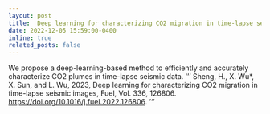 ```yaml
---
layout: post
title:  Deep learning for characterizing CO2 migration in time-lapse seismic images
date: 2022-12-05 15:59:00-0400
inline: true
related_posts: false
---
```

We propose a deep-learning-based method to efficiently and accurately characterize CO2 plumes in time-lapse seismic data.
‘’‘
Sheng, H., X. Wu*, X. Sun, and L. Wu, 2023, Deep learning for characterizing CO2 migration in time-lapse seismic images, Fuel, Vol. 336, 126806. https://doi.org/10.1016/j.fuel.2022.126806.
’‘’